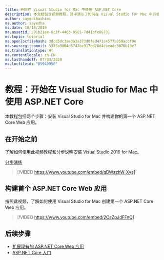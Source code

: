 ```yaml
---
title: 开始在 Visual Studio for Mac 中使用 ASP.NET Core
description: 本文档包含视频教程，其中演示了如何在 Visual Studio for Mac 中开始使用 ASP.NET Core。
author: sayedihashimi
ms.author: sayedha
ms.date: 10/18/2019
ms.assetid: 591b21ee-8c3f-446b-9505-7d41bfc86701
ms.topic: tutorial
ms.openlocfilehash: 3dcd5dc3ae3a3a373d0fed471c4577b859acbf9e
ms.sourcegitcommit: 5335a9864d5747bc917ed28d4ebeade3076b10e7
ms.translationtype: HT
ms.contentlocale: zh-CN
ms.lasthandoff: 07/03/2020
ms.locfileid: "85949950"
---
```

# <a name="tutorial-getting-started-with-aspnet-core-in-visual-studio-for-mac"></a>教程：开始在 Visual Studio for Mac 中使用 ASP.NET Core

本教程包括两个步骤：安装 Visual Studio for Mac 并构建你的第一个 ASP.NET Core Web 应用。

## <a name="before-you-begin"></a>在开始之前

了解如何使用此视频教程和分步说明安装 Visual Studio 2019 for Mac。

[分步演练](installation.md)

> [!VIDEO https://www.youtube.com/embed/qBWzzhW-Xys]

## <a name="building-your-first-aspnet-core-web-application"></a>构建首个 ASP.NET Core Web 应用

按照此视频，了解如何使用 Visual Studio for Mac 创建第一个 ASP.NET Core Web 应用。

> [!VIDEO https://www.youtube.com/embed/2CsZpJdFFnQ]

## <a name="next-steps"></a>后续步骤

 - [扩展现有的 ASP.NET Core Web 应用](tutorial-aspnet-core-vsmac-extending.md)
 - [ASP.NET Core 入门](asp-net-core.md)
